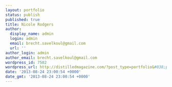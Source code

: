 ```yaml
---
layout: portfolio
status: publish
published: true
title: Nicole Rodgers
author:
  display_name: admin
  login: admin
  email: brecht.savelkoul@gmail.com
  url: ''
author_login: admin
author_email: brecht.savelkoul@gmail.com
wordpress_id: 7502
wordpress_url: http://distilledmagazine.com/?post_type=portfolio&#038;p=7502
date: '2013-08-24 23:00:54 +0000'
date_gmt: '2013-08-24 23:00:54 +0000'
---
```


